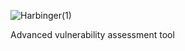 ![Harbinger(1)](https://github.com/user-attachments/assets/eeb33cd1-5f6c-4bc0-a2c3-96203b0751b4)

Advanced vulnerability assessment tool
